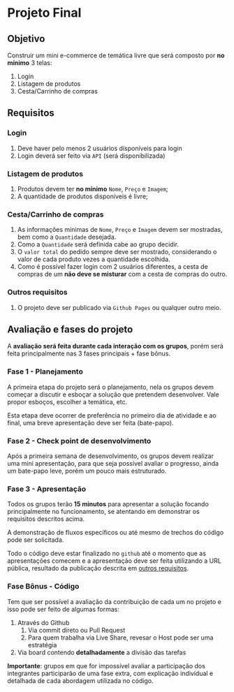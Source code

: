 # Projeto Final

## Objetivo
Construir um mini e-commerce de temática livre que será composto por **no mínimo** 3 telas:
1. Login
1. Listagem de produtos
1. Cesta/Carrinho de compras

## Requisitos

### Login
1. Deve haver pelo menos 2 usuários disponíveis para login
1. Login deverá ser feito via `API` (será disponibilizada)

### Listagem de produtos
1. Produtos devem ter **no mínimo** `Nome`, `Preço` e `Imagem`;
1. A quantidade de produtos disponíveis é livre;

### Cesta/Carrinho de compras
1. As informações mínimas de `Nome`, `Preço` e `Imagem` devem ser mostradas, bem como a `Quantidade` desejada.
1. Como a `Quantidade` será definida cabe ao grupo decidir.
1. O `valor total` do pedido sempre deve ser mostrado, considerando o valor de cada produto vezes a quantidade escolhida.
1. Como é possível fazer login com 2 usuários diferentes, a cesta de compras de um **não deve se misturar** com a cesta de compras do outro.

### Outros requisitos
1. O projeto deve ser publicado via `Github Pages` ou qualquer outro meio.

## Avaliação e fases do projeto
A **avaliação será feita durante cada interação com os grupos**, porém será feita principalmente nas 3 fases principais + fase bônus.

### Fase 1 - Planejamento
A primeira etapa do projeto será o planejamento, nela os grupos devem começar a discutir e esboçar a solução que pretendem desenvolver. Vale propor esboços, escolher a temática, etc.

Esta etapa deve ocorrer de preferência no primeiro dia de atividade e ao final, uma breve apresentação deve ser feita (bate-papo).

### Fase 2 - Check point de desenvolvimento
Após a primeira semana de desenvolvimento, os grupos devem realizar uma mini apresentação, para que seja possível avaliar o progresso, ainda um bate-papo leve, porém um pouco mais estruturado.

### Fase 3 - Apresentação
Todos os grupos terão **15 minutos** para apresentar a solução focando principalmente no funcionamento, se atentando em demonstrar os requisitos descritos acima.

A demonstração de fluxos específicos ou até mesmo de trechos do código pode ser solicitada.

Todo o código deve estar finalizado no `github` até o momento que as apresentações comecem e a apresentação deve ser feita utilizando a URL pública, resultado da publicação descrita em [outros requisitos](#outros-requisitos).

### Fase Bônus - Código
Tem que ser possível a avaliação da contribuição de cada um no projeto e isso pode ser feito de algumas formas:
1. Através do Github
    1. Via commit direto ou Pull Request
    1. Para quem trabalha via Live Share, revesar o Host pode ser uma estratégia
1. Via board contendo **detalhadamente** a divisão das tarefas

**Importante**: grupos em que for impossível avaliar a participação dos integrantes participarão de uma fase extra, com explicação indivídual e detalhada de cada abordagem utilizada no código.